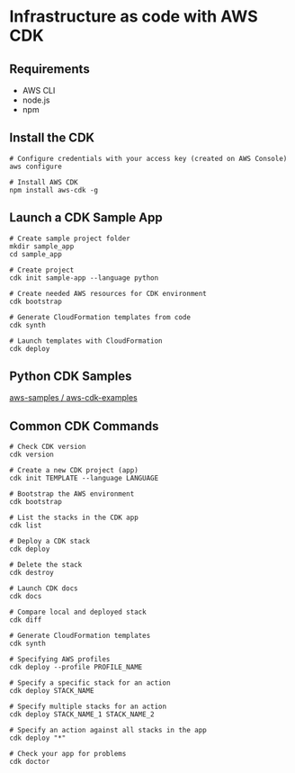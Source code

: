 # Infrastructure as code with AWS CDK

## Requirements
- AWS CLI
- node.js
- npm

## Install the CDK
```
# Configure credentials with your access key (created on AWS Console)
aws configure

# Install AWS CDK
npm install aws-cdk -g
```

## Launch a CDK Sample App
```
# Create sample project folder 
mkdir sample_app
cd sample_app

# Create project
cdk init sample-app --language python

# Create needed AWS resources for CDK environment
cdk bootstrap

# Generate CloudFormation templates from code
cdk synth

# Launch templates with CloudFormation
cdk deploy
```

## Python CDK Samples
[aws-samples / aws-cdk-examples](https://github.com/aws-samples/aws-cdk-examples/tree/master/python)

## Common CDK Commands
```
# Check CDK version
cdk version

# Create a new CDK project (app)
cdk init TEMPLATE --language LANGUAGE

# Bootstrap the AWS environment
cdk bootstrap

# List the stacks in the CDK app
cdk list

# Deploy a CDK stack
cdk deploy

# Delete the stack
cdk destroy

# Launch CDK docs
cdk docs

# Compare local and deployed stack
cdk diff

# Generate CloudFormation templates
cdk synth

# Specifying AWS profiles
cdk deploy --profile PROFILE_NAME

# Specify a specific stack for an action
cdk deploy STACK_NAME

# Specify multiple stacks for an action
cdk deploy STACK_NAME_1 STACK_NAME_2

# Specify an action against all stacks in the app
cdk deploy "*"

# Check your app for problems
cdk doctor
```
